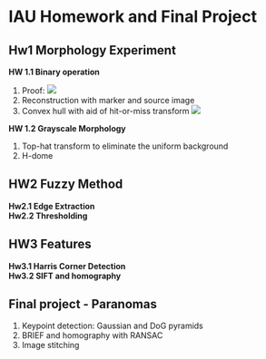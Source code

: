# IAU Homework and Final Project
## Hw1 Morphology Experiment
**HW 1.1 Binary operation**
1. Proof: <img src="https://render.githubusercontent.com/render/math?math=\left(I_{0} \cdot B\right)^{c}=I_{0}^{c} \circ \widehat{B}"> 
2. Reconstruction with marker and source image
3. Convex hull with aid of hit-or-miss transform <img src="https://render.githubusercontent.com/render/math?math=I_{c h, 1, k}=\left[\left(I_{c h, 1, k-1} \ominus B_{11}\right) \cap\left(I_{c h, 1, k-1}^{c} \ominus B_{12}\right)\right] \cup I_{c h, 1, k-1}">

**HW 1.2 Grayscale Morphology**
1. Top-hat transform to eliminate the uniform background
2. H-dome

## HW2 Fuzzy Method
**Hw2.1 Edge Extraction** <br>
**Hw2.2 Thresholding**

## HW3 Features
**Hw3.1 Harris Corner Detection** <br>
**Hw3.2 SIFT and homography**

## Final project - Paranomas
1. Keypoint detection: Gaussian and DoG pyramids
2. BRIEF and homography with RANSAC
3. Image stitching 
